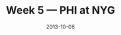 ---
layout: game
title: Week 5 — PHI at NYG
season: 2013
game_id: 2013_05_PHI_NYG
week: 5
date: 2013-10-06
home_team: NYG
away_team: PHI
final_home: 
final_away: 
pbp_url: /assets/data/pbp/2013/2013_05_PHI_NYG.csv.gz
---